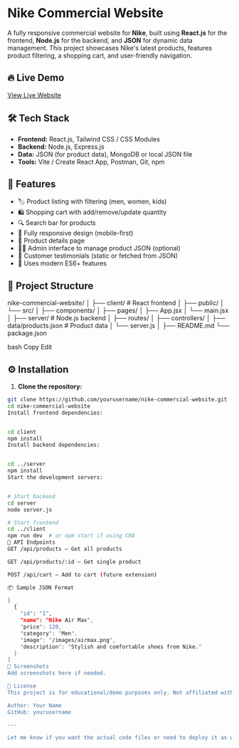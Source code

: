 # Nike Commercial Website

A fully responsive commercial website for **Nike**, built using **React.js** for the frontend, **Node.js** for the backend, and **JSON** for dynamic data management. This project showcases Nike's latest products, features product filtering, a shopping cart, and user-friendly navigation.

## 🔥 Live Demo

[View Live Website](https://your-demo-link.com)

## 🛠 Tech Stack

- **Frontend:** React.js, Tailwind CSS / CSS Modules
- **Backend:** Node.js, Express.js
- **Data:** JSON (for product data), MongoDB or local JSON file
- **Tools:** Vite / Create React App, Postman, Git, npm

## 🚀 Features

- 🏷️ Product listing with filtering (men, women, kids)
- 🛍️ Shopping cart with add/remove/update quantity
- 🔍 Search bar for products
- 📱 Fully responsive design (mobile-first)
- 🧾 Product details page
- 🧑‍💼 Admin interface to manage product JSON (optional)
- 💬 Customer testimonials (static or fetched from JSON)
- 🧠 Uses modern ES6+ features

## 📁 Project Structure

nike-commercial-website/ │ ├── client/ # React frontend │ ├── public/ │ └── src/ │ ├── components/ │ ├── pages/ │ ├── App.jsx │ └── main.jsx │ ├── server/ # Node.js backend │ ├── routes/ │ ├── controllers/ │ ├── data/products.json # Product data │ └── server.js │ ├── README.md └── package.json

bash
Copy
Edit

## ⚙️ Installation

1. **Clone the repository:**

```bash
git clone https://github.com/yourusername/nike-commercial-website.git
cd nike-commercial-website
Install frontend dependencies:


cd client
npm install
Install backend dependencies:


cd ../server
npm install
Start the development servers:


# Start backend
cd server
node server.js

# Start frontend
cd ../client
npm run dev  # or npm start if using CRA
🔗 API Endpoints
GET /api/products — Get all products

GET /api/products/:id — Get single product

POST /api/cart — Add to cart (future extension)

📦 Sample JSON Format

[
  {
    "id": "1",
    "name": "Nike Air Max",
    "price": 120,
    "category": "Men",
    "image": "/images/airmax.png",
    "description": "Stylish and comfortable shoes from Nike."
  }
]
📸 Screenshots
Add screenshots here if needed.

📃 License
This project is for educational/demo purposes only. Not affiliated with Nike Inc.

Author: Your Name
GitHub: yourusername

---

Let me know if you want the actual code files or need to deploy it as well!








